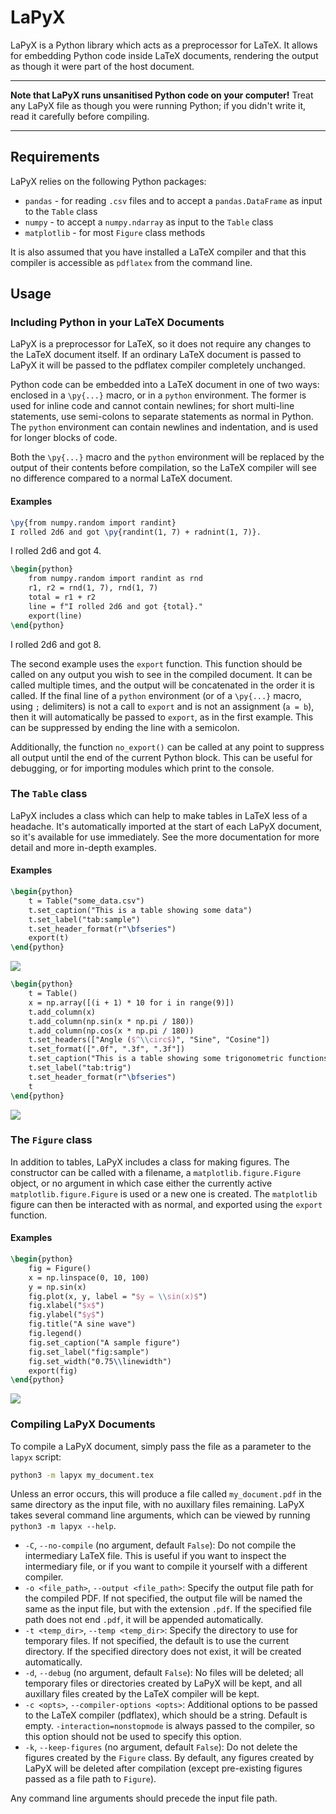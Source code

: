 # LaPyX

LaPyX is a Python library which acts as a preprocessor for LaTeX. It allows for embedding Python code inside LaTeX documents, rendering the output as though it were part of the host document.

---

**Note that LaPyX runs unsanitised Python code on your computer!** Treat any LaPyX file as though you were running Python; if you didn't write it, read it carefully before compiling.

---

## Requirements

LaPyX relies on the following Python packages:
 - `pandas` - for reading `.csv` files and to accept a `pandas.DataFrame` as input to the `Table` class
 - `numpy` - to accept a `numpy.ndarray` as input to the `Table` class
- `matplotlib` - for most `Figure` class methods

It is also assumed that you have installed a LaTeX compiler and that this compiler is accessible as `pdflatex` from the command line.

## Usage

### Including Python in your LaTeX Documents

LaPyX is a preprocessor for LaTeX, so it does not require any changes to the LaTeX document itself. If an ordinary LaTeX document is passed to LaPyX it will be passed to the pdflatex compiler completely unchanged.

Python code can be embedded into a LaTeX document in one of two ways: enclosed in a `\py{...}` macro, or in a `python` environment. The former is used for inline code and cannot contain newlines; for short multi-line statements, use semi-colons to separate statements as normal in Python. The `python` environment can contain newlines and indentation, and is used for longer blocks of code.

Both the `\py{...}` macro and the `python` environment will be replaced by the output of their contents before compilation, so the LaTeX compiler will see no difference compared to a normal LaTeX document.

#### Examples

<div class = "sidebyside">

```latex
\py{from numpy.random import randint}
I rolled 2d6 and got \py{randint(1, 7) + radnint(1, 7)}.
```

<p class="latex">
I rolled 2d6 and got 4.
</p>
</div>

<div class="sidebyside">

```latex
\begin{python}
    from numpy.random import randint as rnd
    r1, r2 = rnd(1, 7), rnd(1, 7)
    total = r1 + r2
    line = f"I rolled 2d6 and got {total}."
    export(line)
\end{python}
```
<p class="latex">
I rolled 2d6 and got 8.
</p>
</div>

The second example uses the `export` function. This function should be called on any output you wish to see in the compiled document. It can be called multiple times, and the output will be concatenated in the order it is called. If the final line of a `python` environment (or of a `\py{...}` macro, using `;` delimiters) is not a call to `export` and is not an assignment (`a = b`), then it will automatically be passed to `export`, as in the first example. This can be suppressed by ending the line with a semicolon.

Additionally, the function `no_export()` can be called at any point to suppress all output until the end of the current Python block. This can be useful for debugging, or for importing modules which print to the console.

### The `Table` class

LaPyX includes a class which can help to make tables in LaTeX less of a headache. It's automatically imported at the start of each LaPyX document, so it's available for use immediately. See the more documentation for more detail and more in-depth examples.

#### Examples

<div class="sidebyside">

```latex
\begin{python}
    t = Table("some_data.csv")
    t.set_caption("This is a table showing some data")
    t.set_label("tab:sample")
    t.set_header_format(r"\bfseries")
    export(t)
\end{python}
```

![](examples/table.png)
</div>

<div class="sidebyside">

```latex
\begin{python}
    t = Table()
    x = np.array([(i + 1) * 10 for i in range(9)])
    t.add_column(x)
    t.add_column(np.sin(x * np.pi / 180))
    t.add_column(np.cos(x * np.pi / 180))
    t.set_headers(["Angle ($^\\circ$)", "Sine", "Cosine"])
    t.set_format([".0f", ".3f", ".3f"])
    t.set_caption("This is a table showing some trigonometric functions")
    t.set_label("tab:trig")
    t.set_header_format(r"\bfseries")
    t   
\end{python}
```
![](examples/trig.png)
</div>

### The `Figure` class

In addition to tables, LaPyX includes a class for making figures. The constructor can be called with a filename, a `matplotlib.figure.Figure` object, or no argument in which case either the currently active `matplotlib.figure.Figure` is used or a new one is created. The `matplotlib` figure can then be interacted with as normal, and exported using the `export` function.

#### Examples

<div class="sidebyside">

```latex
\begin{python}
    fig = Figure()
    x = np.linspace(0, 10, 100)
    y = np.sin(x)
    fig.plot(x, y, label = "$y = \\sin(x)$")
    fig.xlabel("$x$")
    fig.ylabel("$y$")
    fig.title("A sine wave")
    fig.legend()
    fig.set_caption("A sample figure")
    fig.set_label("fig:sample")
    fig.set_width("0.75\\linewidth")
    export(fig)
\end{python}
```

![](examples/plot.png)
</div>

### Compiling LaPyX Documents

To compile a LaPyX document, simply pass the file as a parameter to the `lapyx` script:

```bash
python3 -m lapyx my_document.tex
```

Unless an error occurs, this will produce a file called `my_document.pdf` in the same directory as the input file, with no auxillary files remaining. LaPyX takes several command line arguments, which can be viewed by running `python3 -m lapyx --help`.

- `-C`, `--no-compile` (no argument, default `False`): Do not compile the intermediary LaTeX file. This is useful if you want to inspect the intermediary file, or if you want to compile it yourself with a different compiler.
- `-o <file_path>`, `--output <file_path>`: Specify the output file path for the compiled PDF. If not specified, the output file will be named the same as the input file, but with the extension `.pdf`. If the specified file path does not end `.pdf`, it will be appended automatically.
- `-t <temp_dir>`, `--temp <temp_dir>`: Specify the directory to use for temporary files. If not specified, the default is to use the current directory. If the specified directory does not exist, it will be created automatically.
- `-d`, `--debug` (no argument, default `False`): No files will be deleted; all temporary files or directories created by LaPyX will be kept, and all auxillary files created by the LaTeX compiler will be kept.
- `-c <opts>`, `--compiler-options <opts>`: Additional options to be passed to the LaTeX compiler (pdflatex), which should be a string. Default is empty. `-interaction=nonstopmode` is always passed to the compiler, so this option should not be used to specify this option.
- `-k`, `--keep-figures` (no argument, default `False`): Do not delete the figures created by the `Figure` class. By default, any figures created by LaPyX will be deleted after compilation (except pre-existing figures passed as a file path to `Figure`).

Any command line arguments should precede the input file path.

